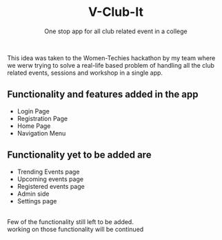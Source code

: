 <h1 align="center" > V-Club-It </h1>
<p align="center"> One stop app for all club related event in a college </p>
<br>

<p> This idea was taken to the Women-Techies hackathon by my team where we werw trying to solve a real-life based problem of handling all the club related events, sessions and workshop in a single app. </p>


## Functionality and features added in the app
* Login Page
* Registration Page
* Home Page
* Navigation Menu

## Functionality yet to be added are
* Trending Events page
* Upcoming events page
* Registered events page
* Admin side
* Settings page

<br>
Few of the functionality still left to be added.
<br>
working on those functionality will be continued
